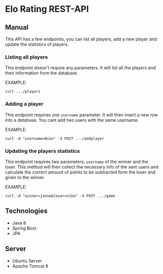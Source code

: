 # Elo Rating REST-API

## Manual

This API has a few endpoints, you can list all players, add a new player and update the statistics of players.

### Listing all players

This endpoint doesn't require any parameters. It will list all the players and their information from the database.

EXAMPLE:

```curl .../players```

### Adding a player

This endpoint requires one ```username``` parameter. It will then insert a new row into a database. You cant add two users with the same username.

EXAMPLE:

```curl -d "username=Niko" -X POST .../addplayer```

### Updating the players statistics

This endpoint requires two parameters, ```username``` of the winner and the loser. This method will then collect the necessary info of the sent users and calculate the correct amount of points to be subtracted form the loser and given to the winner.

EXAMPLE:

```curl -d "winner=janne&loser=niko" -X POST .../game``` 


## Technologies

* Java 8
* Spring Boot
* JPA

## Server

* Ubuntu Server
* Apache Tomcat 8
